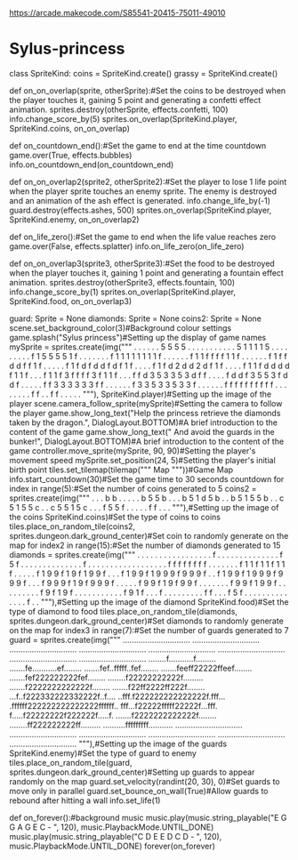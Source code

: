 https://arcade.makecode.com/S85541-20415-75011-49010
# Sylus-princess
class SpriteKind:
    coins = SpriteKind.create()
    grassy = SpriteKind.create()

def on_on_overlap(sprite, otherSprite):#Set the coins to be destroyed when the player touches it, gaining 5 point and generating a confetti effect animation.
    sprites.destroy(otherSprite, effects.confetti, 100)
    info.change_score_by(5)
sprites.on_overlap(SpriteKind.player, SpriteKind.coins, on_on_overlap)

def on_countdown_end():#Set the game to end at the time countdown
    game.over(True, effects.bubbles)
info.on_countdown_end(on_countdown_end)

def on_on_overlap2(sprite2, otherSprite2):#Set the player to lose 1 life point when the player sprite touches an enemy sprite. The enemy is destroyed and an animation of the ash effect is generated.
    info.change_life_by(-1)
    guard.destroy(effects.ashes, 500)
sprites.on_overlap(SpriteKind.player, SpriteKind.enemy, on_on_overlap2)

def on_life_zero():#Set the game to end when the life value reaches zero
    game.over(False, effects.splatter)
info.on_life_zero(on_life_zero)

def on_on_overlap3(sprite3, otherSprite3):#Set the food to be destroyed when the player touches it, gaining 1 point and generating a fountain effect animation.
    sprites.destroy(otherSprite3, effects.fountain, 100)
    info.change_score_by(1)
sprites.on_overlap(SpriteKind.player, SpriteKind.food, on_on_overlap3)

guard: Sprite = None
diamonds: Sprite = None
coins2: Sprite = None
scene.set_background_color(3)#Background colour settings
game.splash("Sylus princess")#Setting up the display of game names
mySprite = sprites.create(img("""
        . . . . . . 5 5 5 5 . . . . . . 
            . . . . . 5 1 1 1 1 5 . . . . . 
            . . . . f 1 5 5 5 5 1 f . . . . 
            . . . f 1 1 1 1 1 1 1 1 f . . . 
            . . . f 1 1 f f f f 1 1 f . . . 
            . . . f 1 f f d d f f 1 f . . . 
            . . f 1 f d f d d f d f 1 f . . 
            . . f 1 f d 2 d d 2 d f 1 f . . 
            . . f 1 1 f d d d d f 1 1 f . . 
            . f 1 1 f 3 f f f f 3 f 1 1 f . 
            . . f f d 3 5 3 3 5 3 d f f . . 
            . . f d d f 3 5 5 3 f d d f . . 
            . . . f f 3 3 3 3 3 3 f f . . . 
            . . . f 3 3 5 3 3 5 3 3 f . . . 
            . . . f f f f f f f f f f . . . 
            . . . . . f f . . f f . . . . .
    """),
    SpriteKind.player)#Setting up the image of the player
scene.camera_follow_sprite(mySprite)#Setting the camera to follow the player
game.show_long_text("Help the princess retrieve the diamonds taken by the dragon.",
    DialogLayout.BOTTOM)#A brief introduction to the content of the game
game.show_long_text(" And avoid the guards in the bunker!", DialogLayout.BOTTOM)#A brief introduction to the content of the game
controller.move_sprite(mySprite, 90, 90)#Setting the player's movement speed
mySprite.set_position(24, 5)#Setting the player's initial birth point
tiles.set_tilemap(tilemap("""
    Map
"""))#Game Map
info.start_countdown(30)#Set the game time to 30 seconds countdown
for index in range(5):#Set the number of coins generated to 5
    coins2 = sprites.create(img("""
            . . . b b . . . 
                    . . b 5 5 b . . 
                    . b 5 1 d 5 b . 
                    . b 5 1 5 5 b . 
                    . c 5 1 5 5 c . 
                    . c 5 5 1 5 c . 
                    . . f 5 5 f . . 
                    . . . f f . . .
        """),#Setting up the image of the coins
        SpriteKind.coins)#Set the type of coins to coins
    tiles.place_on_random_tile(coins2, sprites.dungeon.dark_ground_center)#Set coin to randomly generate on the map
for index2 in range(15):#Set the number of diamonds generated to 15
    diamonds = sprites.create(img("""
            . . . . . . . . . . . . . . . . 
                    . f . . . . . . . . . . . . . . 
                    f 5 f . . . . . . . . . . . . . 
                    . f . . . . . . . . . . . . . . 
                    . . . . f f f f f f f f . . . . 
                    . . . f 1 1 f 1 1 f 1 1 f . . . 
                    . . f 1 9 9 f 1 9 f 1 9 9 f . . 
                    . f 1 9 9 f 1 9 9 9 f 9 9 9 f . 
                    . f 1 9 9 f 1 9 9 9 f 9 9 9 f . 
                    . . f 9 9 9 f 1 9 f 9 9 9 f . . 
                    . . . f 9 9 f 1 9 f 9 9 f . . . 
                    . . . . f 9 9 f 1 9 9 f . . . . 
                    . . . . . f 9 f 1 9 f . . . . . 
                    . . . . . . f 9 1 f . . . f . . 
                    . . . . . . . f f . . . f 5 f . 
                    . . . . . . . . . . . . . f . .
        """),#Setting up the image of the diamond
        SpriteKind.food)#Set the type of diamond to food
    tiles.place_on_random_tile(diamonds, sprites.dungeon.dark_ground_center)#Set diamonds to randomly generate on the map
for index3 in range(7):#Set the number of guards generated to 7
    guard = sprites.create(img("""
            ..............................
                    ..............................
                    ..............................
                    ..............................
                    ..............................
                    ..............................
                    ..............................
                    ..............................
                    ........f...........f.........
                    .......fe...........ef........
                    .......fef..fffff..fef........
                    .......feeff22222ffeef........
                    .......fef222222222fef........
                    ........f22222222222f.........
                    .......f2222222222222f........
                    .......f22ff2222ff222f........
                    ...f..f222332222332222f..f....
                    ..fff.f222222222222222f.fff...
                    .ffffff222222222222222ffffff..
                    fff...f22222fffff22222f...fff.
                    f.....f22222222f222222f.....f.
                    .......f2222222222222f........
                    ........ff222222222ff.........
                    ..........fffffffff...........
                    ..............................
                    ..............................
                    ..............................
                    ..............................
                    ..............................
                    ..............................
        """),#Setting up the image of the guards
        SpriteKind.enemy)#Set the type of guard to enemy
    tiles.place_on_random_tile(guard, sprites.dungeon.dark_ground_center)#Setting up guards to appear randomly on the map
    guard.set_velocity(randint(20, 30), 0)#Set guards to move only in parallel
    guard.set_bounce_on_wall(True)#Allow guards to rebound after hitting a wall
info.set_life(1)

def on_forever():#background music
    music.play(music.string_playable("E G G A G E C - ", 120),
        music.PlaybackMode.UNTIL_DONE)
    music.play(music.string_playable("C D E E D C D - ", 120),
        music.PlaybackMode.UNTIL_DONE)
forever(on_forever)
